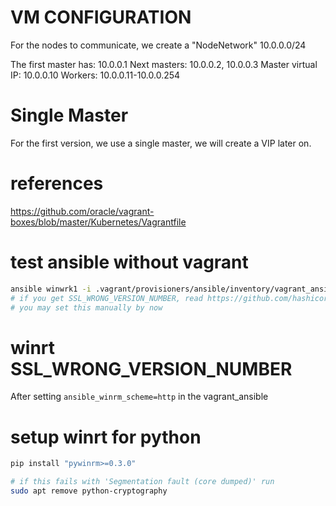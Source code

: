 # VM CONFIGURATION

For the nodes to communicate, we create a "NodeNetwork"
   10.0.0.0/24

The first master has: 10.0.0.1
Next masters:         10.0.0.2, 10.0.0.3
Master virtual IP:    10.0.0.10
Workers:              10.0.0.11-10.0.0.254

# Single Master

For the first version, we use a single master, we will create a VIP later on.

# references

https://github.com/oracle/vagrant-boxes/blob/master/Kubernetes/Vagrantfile

# test ansible without vagrant

```sh
ansible winwrk1 -i .vagrant/provisioners/ansible/inventory/vagrant_ansible_inventory -m win_ping
# if you get SSL_WRONG_VERSION_NUMBER, read https://github.com/hashicorp/vagrant/issues/10765
# you may set this manually by now
```

# winrt SSL_WRONG_VERSION_NUMBER



After setting `ansible_winrm_scheme=http` in the vagrant_ansible


# setup winrt for python

```sh
pip install "pywinrm>=0.3.0"

# if this fails with 'Segmentation fault (core dumped)' run
sudo apt remove python-cryptography
```